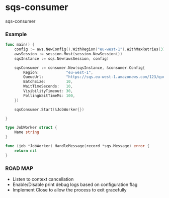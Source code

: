 # sqs-consumer
sqs-consumer


### Example
```go
func main() {
	config := aws.NewConfig().WithRegion("eu-west-1").WithMaxRetries(3)
	awsSession := session.Must(session.NewSession())
	sqsInstance := sqs.New(awsSession, config)

	sqsConsumer := consumer.New(sqsInstance, &consumer.Config{
		Region:            "eu-west-1",
		QueueUrl:          "https://sqs.eu-west-1.amazonaws.com/123/queue",
		BatchSize:         10,
		WaitTimeSeconds:   10,
		VisibilityTimeout: 30,
		PollingWaitTimeMs: 100,
	})

	sqsConsumer.Start(&JobWorker{})

}

type JobWorker struct {
    Name string
}

func (job *JobWorker) HandleMessage(record *sqs.Message) error {
	return nil
}

```

### ROAD MAP
- Listen to context cancellation
- Enable/Disable print debug logs based on configuration flag
- Implement Close to allow the process to exit gracefully
